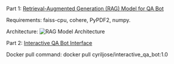 Part 1: [Retrieval-Augmented Generation (RAG) Model for QA Bot](<Retrieval-Augmented Generation (RAG) Model for QA Bot>)

Requirements: faiss-cpu, cohere, PyPDF2, numpy.

Architecture:
![RAG Model Architecture](https://github.com/user-attachments/assets/5efd11a4-56e1-4ada-a07a-daed2d2807ef)


Part 2: [Interactive QA Bot Interface](<>)

Docker pull command: docker pull cyriljose/interactive_qa_bot:1.0
